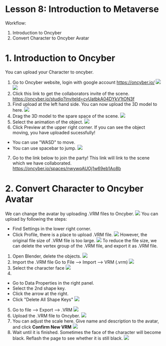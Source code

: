 # Lesson 8: Introduction to Metaverse

Workflow:
1. Introduction to Oncyber
2. Convert Character to Oncyber Avatar

# 1. Introduction to Oncyber
You can upload your Character to oncyber.
1. Go to Oncyber website, login with google account
https://oncyber.io/
![](\Lesson8\lesson8-1.png)
![](\Lesson8\lesson8-2.png)
2. Click this link to get the collaborators invite of the scene.
https://oncyber.io/studio?inviteId=cvUatbkA04DYkV1tON3f
3. Find upload at the left hand side. You can now upload the 3D model to here.
![](\Lesson8\lesson8-3.png)
4. Drag the 3D model to the spare space of the scene. 
![](\Lesson8\lesson8-4.gif)
5. Select the animation of the object.
![](\Lesson8\lesson8-5.gif)
6. Click Preview at the upper right corner. If you can see the object moving, you have uploaded sucessfully!
- You can use "WASD" to move.
- You can use spacebar to jump.
![](\Lesson8\lesson8-6.gif)
7. Go to the link below to join the party! This link will link to the scene which we have collaborated.
https://oncyber.io/spaces/nwywqAUOj1w69eb1Ao8b

# 2. Convert Character to Oncyber Avatar

We can change the avatar by uploading .VRM files to Oncyber.
![](\Lesson8\lesson8-7.png)
You can upload by following the steps:
- Find Settings in the lower right corner.
- Click Profile, there is a place to upload .VRM file.
![](\Lesson8\lesson8-8.png)
However, the original file size of .VRM file is too large.
![](\Lesson8\lesson8-9.png)
To reduce the file size, we can delete the vertex group of the .VRM file, and export it as .VRM file.
1. Open Blender, delete the objects.
![](\Lesson8\lesson8-10.gif)
2. Import the .VRM file
Go to File --> Import --> VRM (.vrm)
![](\Lesson8\lesson8-11.png)
3. Select the character face
![](\Lesson8\lesson8-11.gif)
4. 
- Go to Data Properties in the right panel.
- Select the 2nd shape key.
- Click the arrow at the right.
- Click "Delete All Shape Keys"
![](\Lesson8\lesson8-12.gif)
5. Go to file --> Export --> .VRM
![](\Lesson8\lesson8-12.png)
9. Upload the .VRM file to Oncyber.
![](\Lesson8\lesson8-13.gif)
10. You can adjust the scale here. Give name and description to the avatar, and click **Confirm New VRM** 
![](\Lesson8\lesson8-14.gif)
11. Wait until it is finished. Sometimes the face of the character will become black. Reflash the page to see whether it is still black.
![](\Lesson8\lesson8-15.gif)